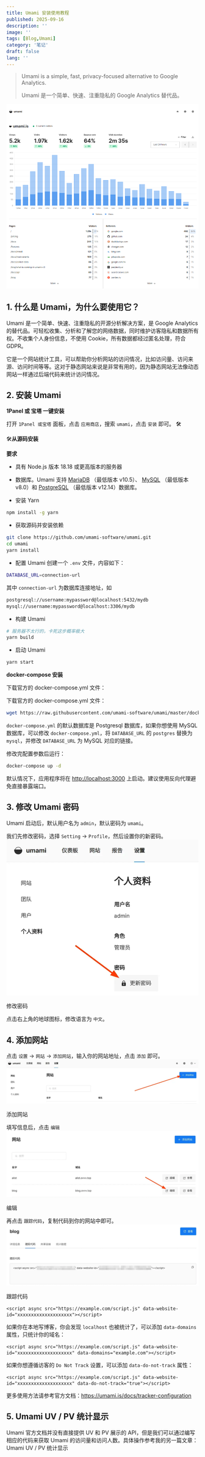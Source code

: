 ```yaml
---
title: Umami 安装使用教程
published: 2025-09-16
description: ''
image: ''
tags: [Blog,Umami]
category: '笔记'
draft: false 
lang: ''
---
```


> Umami is a simple, fast, privacy-focused alternative to Google Analytics.
>
> Umami 是一个简单、快速、注重隐私的 Google Analytics 替代品。

![image-20250916112203340](../assets/images/image-20250916112203340.png)

##  1. 什么是 Umami，为什么要使用它？

Umami 是一个简单、快速、注重隐私的开源分析解决方案，是 Google Analytics 的替代品。可轻松收集、分析和了解您的网络数据，同时维护访客隐私和数据所有权。不收集个人身份信息，不使用 Cookie，所有数据都经过匿名处理，符合 GDPR。

它是一个网站统计工具，可以帮助你分析网站的访问情况，比如访问量、访问来源、访问时间等等。这对于静态网站来说是非常有用的，因为静态网站无法像动态网站一样通过后端代码来统计访问情况。

## 2. 安装 Umami

**1Panel 或 宝塔 一键安装** 

打开 `1Panel 或宝塔` 面板，点击 `应用商店`，搜索 `umami`，点击 `安装` 即可。 🛠

🛠**从源码安装**

**要求**

- 具有 Node.js 版本 18.18 或更高版本的服务器
- 数据库。Umami 支持 [MariaDB](https://www.mariadb.org/) （最低版本 v10.5）、 [MySQL](https://www.mysql.com/) （最低版本 v8.0）和 [PostgreSQL](https://www.postgresql.org/) （最低版本 v12.14）数据库。

- 安装 Yarn

```bash
npm install -g yarn
```

- 获取源码并安装依赖

```bash
git clone https://github.com/umami-software/umami.git
cd umami
yarn install
```

- 配置 Umami
  创建一个 `.env` 文件，内容如下：

```bash
DATABASE_URL=connection-url
```

其中 `connection-url` 为数据库连接地址，如

```bash
postgresql://username:mypassword@localhost:5432/mydb
mysql://username:mypassword@localhost:3306/mydb
```

- 构建 Umami

```bash
# 服务器不太行的，卡死这步概率极大
yarn build
```

- 启动 Umami

```bash
yarn start
```

**docker-compose 安装**

下载官方的 docker-compose.yml 文件：

下载官方的 docker-compose.yml 文件：

```bash
wget https://raw.githubusercontent.com/umami-software/umami/master/docker-compose.yml
```

`docker-compose.yml` 的默认数据库是 Postgresql 数据库，如果你想使用 MySQL 数据库，可以修改 `docker-compose.yml`，将 `DATABASE_URL` 的 `postgres` 替换为 `mysql`，并修改 `DATABASE_URL` 为 MySQL 对应的链接。

修改完配置参数后运行：

```bash
docker-compose up -d
```

默认情况下，应用程序将在 [http://localhost:3000](http://localhost:3000/) 上启动。建议使用反向代理避免直接暴露端口。

## 3. 修改 Umami 密码

Umami 启动后，默认用户名为 `admin`，默认密码为 `umami`。

我们先修改密码，选择 `Setting` -> `Profile`，然后设置你的新密码。
![img](../assets/images/v2-8e5d01834b102bd9acedb220fe8cc29f_1440w.webp)

修改密码

点击右上角的地球图标，修改语言为 `中文`。

## 4. 添加网站

点击 `设置` -> `网站` -> `添加网站`，输入你的网站地址，点击 `添加` 即可。
![添加网站](../assets/images/v2-09b94e9c1d79acc10492e9954edd48f8_1440w.webp)

添加网站

填写信息后，点击 `编辑`
![编辑](../assets/images/v2-8c75210e16bdb9ac1ad31ce04ec6014d_1440w.webp)

编辑



再点击 `跟踪代码`，复制代码到你的网站中即可。
![跟踪代码](../assets/images/v2-9da304c3d1550731e064f3d9353b6296_1440w.webp)

跟踪代码

```
<script async src="https://example.com/script.js" data-website-id="xxxxxxxxxxxxxxxxxxxx"></script>
```

如果你在本地写博客，你会发现 `localhost` 也被统计了，可以添加 `data-domains` 属性，只统计你的域名：

```
<script async src="https://example.com/script.js" data-website-id="xxxxxxxxxxxxxxxxxxxx" data-domains="example.com"></script>
```

如果你想遵循访客的 `Do Not Track` 设置，可以添加 `data-do-not-track` 属性：

```
<script async src="https://example.com/script.js" data-website-id="xxxxxxxxxxxxxxxxxxxx" data-do-not-track="true"></script>
```

更多使用方法请参考官方文档：https://umami.is/docs/tracker-configuration

## 5. Umami UV / PV 统计显示

Umami 官方文档并没有直接提供 UV 和 PV 展示的 API，但是我们可以通过编写相应的代码来获取 Umami 的访问量和访问人数。具体操作参考我的另一篇文章：Umami UV / PV 统计显示